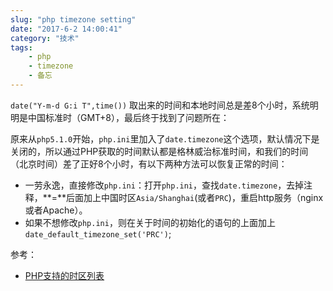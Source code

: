 ```yaml
---
slug: "php timezone setting"
date: "2017-6-2 14:00:41"
category: "技术"
tags:
    - php
    - timezone
    - 备忘
---
```

`date("Y-m-d G:i T",time())` 取出来的时间和本地时间总是差8个小时，系统明明是中国标准时（GMT+8），最后终于找到了问题所在：

原来从`php5.1.0`开始，`php.ini`里加入了`date.timezone`这个选项，默认情况下是关闭的，所以通过PHP获取的时间默认都是格林威治标准时间，和我们的时间（北京时间）差了正好8个小时，有以下两种方法可以恢复正常的时间：

- 一劳永逸，直接修改`php.ini`：打开`php.ini`，查找`date.timezone`，去掉注释，**=**后面加上中国时区`Asia/Shanghai`(或者`PRC`)，重启http服务（nginx或者Apache）。
- 如果不想修改`php.ini`，则在关于时间的初始化的语句的上面加上`date_default_timezone_set('PRC')`;

参考：
- [PHP支持的时区列表](http://php.net/manual/en/timezones.php)